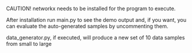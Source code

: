 CAUTION!
networkx needs to be installed for the program to execute. 

After installation run main.py to see the demo output and, if you want, 
you can evaluate the auto-generated samples by uncommenting them.

data_generator.py, if executed, will produce a new set of 10 data samples from small to 
large